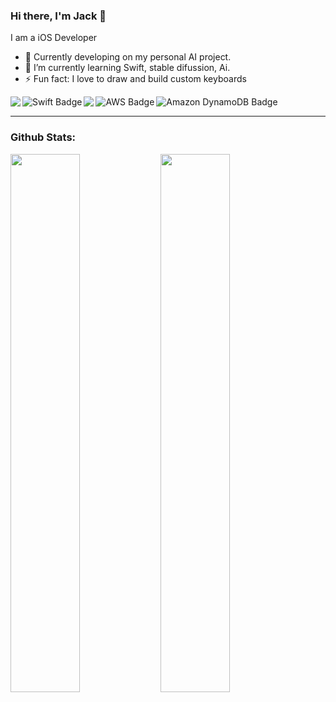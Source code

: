 ### Hi there, I'm Jack  👋
I am a iOS Developer

- 🔭 Currently developing on my personal AI project.
- 🌱 I’m currently learning Swift, stable difussion, Ai.
- ⚡ Fun fact: I love to draw and build custom keyboards
  
<img align="left" src="https://img.shields.io/badge/Xcode-007ACC?style=for-the-badge&logo=Xcode&logoColor=white" />
<img align="left" src="https://img.shields.io/badge/swift-F54A2A?style=for-the-badge&logo=swift&logoColor=white" alt="Swift Badge" />
<img align="left" src="https://img.shields.io/badge/git-%23F05033.svg?style=for-the-badge&logo=git&logoColor=white" />
<img align="left" src="https://img.shields.io/badge/AWS-%23FF9900.svg?style=for-the-badge&logo=amazon-aws&logoColor=white" alt="AWS Badge" />
<img src="https://img.shields.io/badge/Amazon%20DynamoDB-4053D6?style=for-the-badge&logo=Amazon%20DynamoDB&logoColor=white" alt="Amazon DynamoDB Badge" />

___
### Github Stats: 
<img align="left" width="47%" src="https://github-readme-stats-jack-camas.vercel.app/api?username=jack-camas&show_icons=true&theme=radical&hide=stars&rank_icon=github&border_radius=15" /> 
<img align="left" width="47%" src="https://streak-stats.demolab.com/?user=jack-camas&theme=highcontrast&border_radius=15" /> 





<!--
**Jack-Camas/Jack-Camas** is a ✨ _special_ ✨ repository because its `README.md` (this file) appears on your GitHub profile.

Here are some ideas to get you started:

- 🔭 I’m currently working on ...
- 🌱 I’m currently learning ...
- 👯 I’m looking to collaborate on ...
- 🤔 I’m looking for help with ...
- 💬 Ask me about ...
- 📫 How to reach me: ...
- 😄 Pronouns: ...
- ⚡ Fun fact: ...
-->
